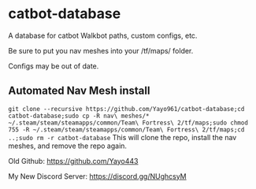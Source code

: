 # catbot-database
A database for catbot Walkbot paths, custom configs, etc.

Be sure to put you nav meshes into your /tf/maps/ folder.

Configs may be out of date.

## Automated Nav Mesh install
```git clone --recursive https://github.com/Yayo961/catbot-database;cd catbot-database;sudo cp -R nav\ meshes/* ~/.steam/steam/steamapps/common/Team\ Fortress\ 2/tf/maps;sudo chmod 755 -R ~/.steam/steam/steamapps/common/Team\ Fortress\ 2/tf/maps;cd ..;sudo rm -r catbot-database```
This will clone the repo, install the nav meshes, and remove the repo again.

Old Github: https://github.com/Yayo443

My New Discord Server: https://discord.gg/NUghcsyM
